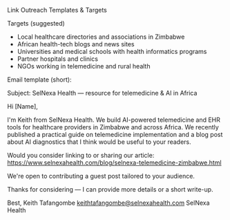 Link Outreach Templates & Targets

Targets (suggested)
- Local healthcare directories and associations in Zimbabwe
- African health-tech blogs and news sites
- Universities and medical schools with health informatics programs
- Partner hospitals and clinics
- NGOs working in telemedicine and rural health

Email template (short):

Subject: SelNexa Health — resource for telemedicine & AI in Africa

Hi [Name],

I'm Keith from SelNexa Health. We build AI-powered telemedicine and EHR tools for healthcare providers in Zimbabwe and across Africa. We recently published a practical guide on telemedicine implementation and a blog post about AI diagnostics that I think would be useful to your readers.

Would you consider linking to or sharing our article:
https://www.selnexahealth.com/blog/selnexa-telemedicine-zimbabwe.html

We're open to contributing a guest post tailored to your audience.

Thanks for considering — I can provide more details or a short write-up.

Best,
Keith Tafangombe
keithtafangombe@selnexahealth.com
SelNexa Health
